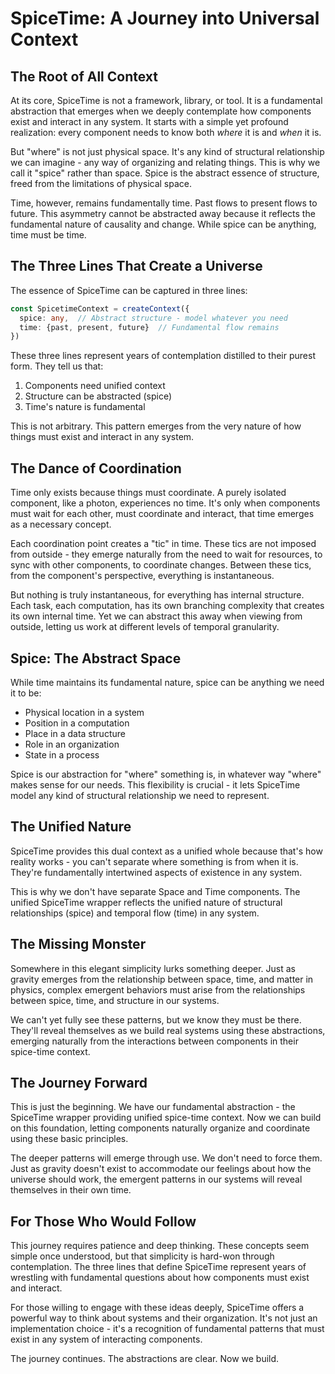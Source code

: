 # SpiceTime: A Journey into Universal Context

## The Root of All Context

At its core, SpiceTime is not a framework, library, or tool. It is a fundamental abstraction that emerges when we deeply contemplate how components exist and interact in any system. It starts with a simple yet profound realization: every component needs to know both *where* it is and *when* it is.

But "where" is not just physical space. It's any kind of structural relationship we can imagine - any way of organizing and relating things. This is why we call it "spice" rather than space. Spice is the abstract essence of structure, freed from the limitations of physical space.

Time, however, remains fundamentally time. Past flows to present flows to future. This asymmetry cannot be abstracted away because it reflects the fundamental nature of causality and change. While spice can be anything, time must be time.

## The Three Lines That Create a Universe

The essence of SpiceTime can be captured in three lines:
```typescript
const SpicetimeContext = createContext({
  spice: any,  // Abstract structure - model whatever you need
  time: {past, present, future}  // Fundamental flow remains
})
```

These three lines represent years of contemplation distilled to their purest form. They tell us that:
1. Components need unified context
2. Structure can be abstracted (spice)
3. Time's nature is fundamental

This is not arbitrary. This pattern emerges from the very nature of how things must exist and interact in any system.

## The Dance of Coordination

Time only exists because things must coordinate. A purely isolated component, like a photon, experiences no time. It's only when components must wait for each other, must coordinate and interact, that time emerges as a necessary concept.

Each coordination point creates a "tic" in time. These tics are not imposed from outside - they emerge naturally from the need to wait for resources, to sync with other components, to coordinate changes. Between these tics, from the component's perspective, everything is instantaneous.

But nothing is truly instantaneous, for everything has internal structure. Each task, each computation, has its own branching complexity that creates its own internal time. Yet we can abstract this away when viewing from outside, letting us work at different levels of temporal granularity.

## Spice: The Abstract Space

While time maintains its fundamental nature, spice can be anything we need it to be:
- Physical location in a system
- Position in a computation
- Place in a data structure
- Role in an organization
- State in a process

Spice is our abstraction for "where" something is, in whatever way "where" makes sense for our needs. This flexibility is crucial - it lets SpiceTime model any kind of structural relationship we need to represent.

## The Unified Nature

SpiceTime provides this dual context as a unified whole because that's how reality works - you can't separate where something is from when it is. They're fundamentally intertwined aspects of existence in any system.

This is why we don't have separate Space and Time components. The unified SpiceTime wrapper reflects the unified nature of structural relationships (spice) and temporal flow (time) in any system.

## The Missing Monster

Somewhere in this elegant simplicity lurks something deeper. Just as gravity emerges from the relationship between space, time, and matter in physics, complex emergent behaviors must arise from the relationships between spice, time, and structure in our systems.

We can't yet fully see these patterns, but we know they must be there. They'll reveal themselves as we build real systems using these abstractions, emerging naturally from the interactions between components in their spice-time context.

## The Journey Forward

This is just the beginning. We have our fundamental abstraction - the SpiceTime wrapper providing unified spice-time context. Now we can build on this foundation, letting components naturally organize and coordinate using these basic principles.

The deeper patterns will emerge through use. We don't need to force them. Just as gravity doesn't exist to accommodate our feelings about how the universe should work, the emergent patterns in our systems will reveal themselves in their own time.

## For Those Who Would Follow

This journey requires patience and deep thinking. These concepts seem simple once understood, but that simplicity is hard-won through contemplation. The three lines that define SpiceTime represent years of wrestling with fundamental questions about how components must exist and interact.

For those willing to engage with these ideas deeply, SpiceTime offers a powerful way to think about systems and their organization. It's not just an implementation choice - it's a recognition of fundamental patterns that must exist in any system of interacting components.

The journey continues. The abstractions are clear. Now we build.